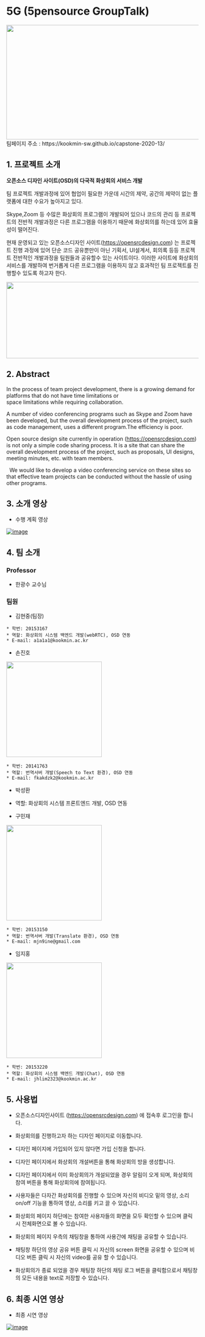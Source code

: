 # 5G (5pensource GroupTalk)
  <img height="300" width="600" src="./Image/5G.jpg">
  팀페이지 주소 : https://kookmin-sw.github.io/capstone-2020-13/
  
  
## 1. 프로젝트 소개 
**오픈소스 디자인 사이트(OSD)의 다국적 화상회의 서비스 개발**


  팀 프로젝트 개발과정에 있어 협업이 필요한 가운데 시간의 제약, 공간의 제약이 없는 플랫폼에 대한 수요가 높아지고 있다.
  
  
  Skype,Zoom 등 수많은 화상회의 프로그램이 개발되어 있으나 코드의 관리 등 프로젝트의 전반적 개발과정은 다른 프로그램을 이용하기 때문에 화상회의를 하는데 있어
  효율성이 떨어진다.
  
  
  현재 운영되고 있는 오픈소스디자인 사이트(https://opensrcdesign.com)
  는 프로젝트 진행 과정에 있어 단순 코드 공유뿐만이 아닌
  기획서, UI설계서, 회의록 등등 프로젝트 전반적인 개발과정을 팀원들과 공유할수 있는 사이트이다.
  이러한 사이트에 화상회의 서비스를 개발하여 번거롭게 다른 프로그램을 이용하지 않고 효과적인 팀 프로젝트를 진행할수 있도록 하고자 한다.
  
  <img height="200" width="900" src="./Image/opensrc.jpg">



## 2. Abstract
  In the process of team project development, there is a growing demand for platforms that do not have time limitations or         
  space limitations while requiring collaboration.
  
  A number of video conferencing programs such as Skype and Zoom have been developed, but the overall development process of the project, such as code management, uses a different program.The efficiency is poor.
  
  
   Open source design site currently in operation (https://opensrcdesign.com) is not only a simple code sharing process. It is a site that can share the overall development process of the project, such as proposals, UI designs, meeting minutes, etc. with team members.
   
   
  We would like to develop a video conferencing service on these sites so that effective team projects can be conducted without the hassle of using other programs.   
   
  

## 3. 소개 영상
  
  - 수행 계획  영상 
  
  [![image](./Image/first.jpg)](https://www.youtube.com/watch?v=43OHHyTTemA)


## 4. 팀 소개

### Professor
  - 한광수 교수님 

### 팀원


- 김현중(팀장)

 
 ```
 * 학번: 20153167
 * 역할: 화상회의 시스템 백엔드 개발(webRTC), OSD 연동
 * E-mail: a1a1a1@kookmin.ac.kr
 ```

- 손진호 
 
<img src="./Image/jinho.jpg" height=250></img>
 
  ```
 * 학번: 20141763 
 * 역할: 번역서버 개발(Speech to Text 환경), OSD 연동
 * E-mail: fkakdzk2@kookmin.ac.kr 
 ```

- 박성환  

 * 역할: 화상회의 시스템 프론트엔드 개발, OSD 연동
 


- 구민재  
 
<img src="./Image/minjae.jpg" height=250></img>
 
  ```
 * 학번: 20153150
 * 역할: 번역서버 개발(Translate 환경), OSD 연동  
 * E-mail: mjn9ine@gmail.com
 ```

 - 임지홍  
 
<img src="./Image/jihong.jpg" height=250></img>
 
  ```
 * 학번: 20153220 
 * 역할: 화상회의 시스템 백엔드 개발(Chat), OSD 연동  
 * E-mail: jhlim2323@kookmin.ac.kr 
 ```
 ## 5. 사용법


- 오픈소스디자인사이트 (https://opensrcdesign.com) 에 접속후 로그인을 합니다.

- 화상회의를 진행하고자 하는 디자인 페이지로 이동합니다. 
  
- 디자인 페이지에 가입되어 있지 않다면 가입 신청을 합니다.
  
- 디자인 페이지에서 화상회의 개설버튼을 통해 화상회의 방을 생성합니다.

- 디자인 페이지에서 이미 화상회의가 개설되었을 경우 알림이 오게 되며, 화상회의 참여 버튼을 통해 화상회의에 참여됩니다. 
  
- 사용자들은 다자간 화상회의를 진행할 수 있으며 자신의 비디오 밑의 영상, 소리 on/off 기능을 통하여 영상, 소리를 키고 끌 수 있습니다.

- 화상회의 페이지 하단에는 참여한 사용자들의 화면을 모두 확인할 수 있으며 클릭 시 전체화면으로 볼 수 있습니다. 

- 화상회의 페이지 우측의 채팅창을 통하여 사용간에 채팅을 공유할 수 있습니다.

- 채팅창 하단의 영상 공유 버튼 클릭 시 자신의 screen 화면을 공유할 수 있으며 비디오 버튼 클릭 시 자신의 video를 공유 할 수 있습니다.

- 화상회의가 종료 되었을 경우 채팅창 하단의 채팅 로그 버튼을 클릭함으로서 채팅창의 모든 내용을 text로 저장할 수 있습니다.  

 ## 6. 최종 시연 영상

  - 최종 시연 영상 
  
  [![image](./Image/opensrc.jpg)](https://www.youtube.com/watch?v=1dFiHZNm9i0)
  



